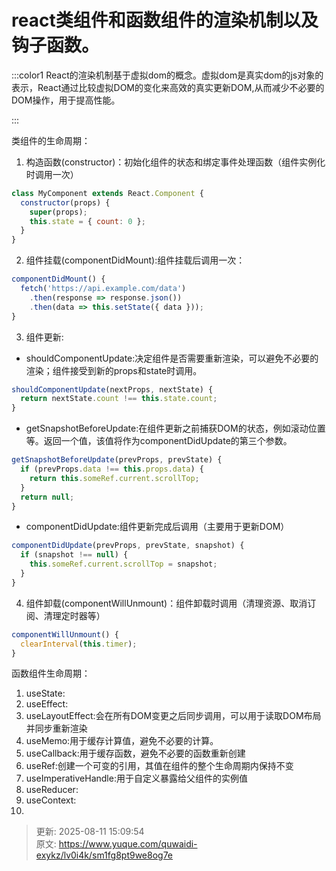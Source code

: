 # react类组件和函数组件的渲染机制以及钩子函数。

:::color1
React的渲染机制基于虚拟dom的概念。虚拟dom是真实dom的js对象的表示，React通过比较虚拟DOM的变化来高效的真实更新DOM,从而减少不必要的DOM操作，用于提高性能。

:::

类组件的生命周期：

1. 构造函数(constructor)：初始化组件的状态和绑定事件处理函数（组件实例化时调用一次）

```jsx
class MyComponent extends React.Component {
  constructor(props) {
    super(props);
    this.state = { count: 0 };
  }
}
```

2. 组件挂载(componentDidMount):组件挂载后调用一次：

```jsx
componentDidMount() {
  fetch('https://api.example.com/data')
    .then(response => response.json())
    .then(data => this.setState({ data }));
}
```

3. 组件更新:
+ shouldComponentUpdate:决定组件是否需要重新渲染，可以避免不必要的渲染；组件接受到新的props和state时调用。

```jsx
shouldComponentUpdate(nextProps, nextState) {
  return nextState.count !== this.state.count;
}
```

+ getSnapshotBeforeUpdate:在组件更新之前捕获DOM的状态，例如滚动位置等。返回一个值，该值将作为componentDidUpdate的第三个参数。

```jsx
getSnapshotBeforeUpdate(prevProps, prevState) {
  if (prevProps.data !== this.props.data) {
    return this.someRef.current.scrollTop;
  }
  return null;
}
```

+ componentDidUpdate:组件更新完成后调用（主要用于更新DOM）

```jsx
componentDidUpdate(prevProps, prevState, snapshot) {
  if (snapshot !== null) {
    this.someRef.current.scrollTop = snapshot;
  }
}
```

4. 组件卸载(componentWillUnmount)：组件卸载时调用（清理资源、取消订阅、清理定时器等）

```jsx
componentWillUnmount() {
  clearInterval(this.timer);
}
```

函数组件生命周期：

1. useState:
2. useEffect:
3. useLayoutEffect:会在所有DOM变更之后同步调用，可以用于读取DOM布局并同步重新渲染
4. useMemo:用于缓存计算值，避免不必要的计算。
5. useCallback:用于缓存函数，避免不必要的函数重新创建
6. useRef:创建一个可变的引用，其值在组件的整个生命周期内保持不变
7. useImperativeHandle:用于自定义暴露给父组件的实例值
8. useReducer:
9. useContext:
10. 



> 更新: 2025-08-11 15:09:54  
> 原文: <https://www.yuque.com/quwaidi-exykz/lv0i4k/sm1fg8pt9we8og7e>